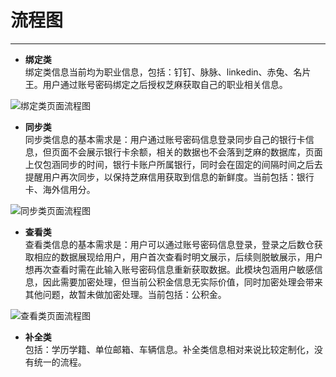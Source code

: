 # 流程图
---

- **绑定类** <br/>
绑定类信息当前均为职业信息，包括：钉钉、脉脉、linkedin、赤兔、名片王。用户通过账号密码绑定之后授权芝麻获取自己的职业相关信息。


![绑定类页面流程图](https://os.alipayobjects.com/rmsportal/MMvtqtIaUagycID.png)


- **同步类** <br/>
同步类信息的基本需求是：用户通过账号密码信息登录同步自己的银行卡信息，但页面不会展示银行卡余额，相关的数据也不会落到芝麻的数据库，页面上仅包涵同步的时间，银行卡账户所属银行，同时会在固定的间隔时间之后去提醒用户再次同步，以保持芝麻信用获取到信息的新鲜度。当前包括：银行卡、海外信用分。


![同步类页面流程图](https://os.alipayobjects.com/rmsportal/ZUKzPsAgvUtpoXM.png)


- **查看类** <br/>
查看类信息的基本需求是：用户可以通过账号密码信息登录，登录之后数仓获取相应的数据展现给用户，用户首次查看时明文展示，后续则脱敏展示，用户想再次查看时需在此输入账号密码信息重新获取数据。此模块包涵用户敏感信息，因此需要加密处理，但当前公积金信息无实际价值，同时加密处理会带来其他问题，故暂未做加密处理。当前包括：公积金。


![查看类页面流程图](https://os.alipayobjects.com/rmsportal/rSAWlRZwrDfJiMT.png)


- **补全类** <br/>
包括：学历学籍、单位邮箱、车辆信息。补全类信息相对来说比较定制化，没有统一的流程。